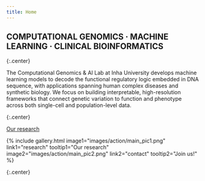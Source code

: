 ```yaml
---
title: Home
---
```


## COMPUTATIONAL GENOMICS · MACHINE LEARNING · CLINICAL BIOINFORMATICS


{:.center}

The Computational Genomics & AI Lab at Inha University develops machine learning models to decode the functional regulatory logic embedded in DNA sequence, with applications spanning human complex diseases and synthetic biology. We focus on building interpretable, high-resolution frameworks that connect genetic variation to function and phenotype across both single-cell and population-level data.

{:.center} 

[Our research](research)

{% include gallery.html image1="images/action/main_pic1.png" link1="research" tooltip1="Our research" image2="images/action/main_pic2.png" link2="contact" tooltip2="Join us!" %}

{:.center} 
